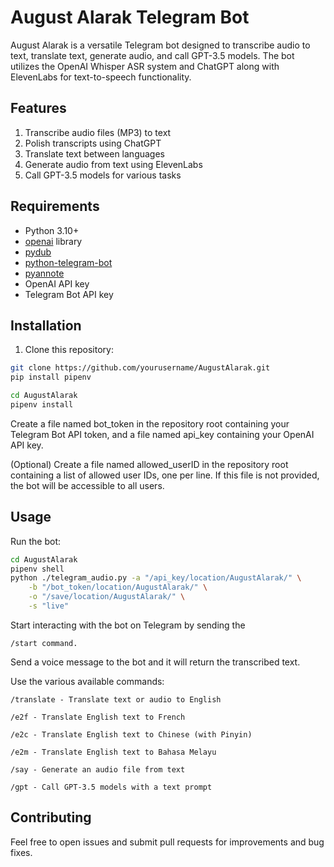 # August Alarak Telegram Bot

August Alarak is a versatile Telegram bot designed to transcribe audio to text, translate text, generate audio, and call GPT-3.5 models. The bot utilizes the OpenAI Whisper ASR system and ChatGPT along with ElevenLabs for text-to-speech functionality.

## Features

1. Transcribe audio files (MP3) to text
2. Polish transcripts using ChatGPT
3. Translate text between languages
4. Generate audio from text using ElevenLabs
5. Call GPT-3.5 models for various tasks

## Requirements

* Python 3.10+
* [openai](https://pypi.org/project/openai/) library
* [pydub](https://pypi.org/project/pydub/)
* [python-telegram-bot](https://pypi.org/project/python-telegram-bot/)
* [pyannote](https://github.com/pyannote)
* OpenAI API key
* Telegram Bot API key

## Installation

1. Clone this repository:

```bash
git clone https://github.com/yourusername/AugustAlarak.git
pip install pipenv

cd AugustAlarak
pipenv install
```

Create a file named bot_token in the repository root containing your Telegram Bot API token, and a file named api_key containing your OpenAI API key.

(Optional) Create a file named allowed_userID in the repository root containing a list of allowed user IDs, one per line. If this file is not provided, the bot will be accessible to all users.

## Usage

Run the bot:

```bash
cd AugustAlarak
pipenv shell
python ./telegram_audio.py -a "/api_key/location/AugustAlarak/" \
    -b "/bot_token/location/AugustAlarak/" \
    -o "/save/location/AugustAlarak/" \
    -s "live"
```

Start interacting with the bot on Telegram by sending the 

    /start command.

Send a voice message to the bot and it will return the transcribed text.

Use the various available commands:

    /translate - Translate text or audio to English
    
    /e2f - Translate English text to French
    
    /e2c - Translate English text to Chinese (with Pinyin)
    
    /e2m - Translate English text to Bahasa Melayu
    
    /say - Generate an audio file from text
    
    /gpt - Call GPT-3.5 models with a text prompt
    

## Contributing

Feel free to open issues and submit pull requests for improvements and bug fixes.
